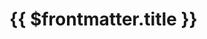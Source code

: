 <script setup>
import Tags from '../../.vitepress/components/Tags.vue'; 
import { useData } from 'vitepress' ;
const data = useData();
console.log(data)
</script>

# {{ $frontmatter.title }}

<Tags :tags="$frontmatter.tags"/>